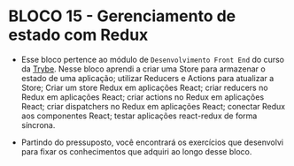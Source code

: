 # BLOCO 15 - Gerenciamento de estado com Redux

- Esse bloco pertence ao módulo de `Desenvolvimento Front End` do curso da [Trybe](https://www.betrybe.com/). Nesse bloco aprendi a criar uma Store para armazenar o estado de uma aplicação; utilizar Reducers e Actions para atualizar a Store; Criar um store Redux em aplicações React; criar reducers no Redux em aplicações React; criar actions no Redux em aplicações React; criar dispatchers no Redux em aplicações React; conectar Redux aos componentes React; testar aplicações react-redux de forma síncrona.


- Partindo do pressuposto, você encontrará os exercí­cios que desenvolvi para fixar os conhecimentos que adquiri ao longo desse bloco.